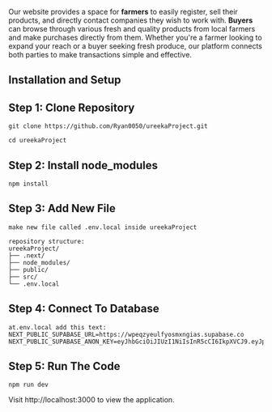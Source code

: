 Our website provides a space for **farmers** to easily register, sell their products, and directly contact companies they wish to work with. **Buyers** can browse through various fresh and quality products from local farmers and make purchases directly from them. Whether you're a farmer looking to expand your reach or a buyer seeking fresh produce, our platform connects both parties to make transactions simple and effective.

## Installation and Setup
## Step 1: Clone Repository
```
git clone https://github.com/Ryan0050/ureekaProject.git

cd ureekaProject
```

## Step 2: Install node_modules
```
npm install
```

## Step 3: Add New File
```
make new file called .env.local inside ureekaProject

repository structure:
ureekaProject/
├── .next/
├── node_modules/
├── public/
├── src/
└── .env.local
```

## Step 4: Connect To Database
```
at.env.local add this text:
NEXT_PUBLIC_SUPABASE_URL=https://wpeqzyeulfyosmxngias.supabase.co
NEXT_PUBLIC_SUPABASE_ANON_KEY=eyJhbGciOiJIUzI1NiIsInR5cCI6IkpXVCJ9.eyJpc3MiOiJzdXBhYmFzZSIsInJlZiI6IndwZXF6eWV1bGZ5b3NteG5naWFzIiwicm9sZSI6ImFub24iLCJpYXQiOjE3NDEwNzI5ODcsImV4cCI6MjA1NjY0ODk4N30.WtnEMMrGWoe6US223cRb2Sped3FZMzudSs71Cmyr0Vo
```

## Step 5: Run The Code
```
npm run dev
```
Visit http://localhost:3000 to view the application.
